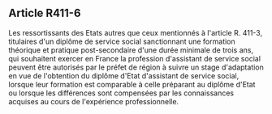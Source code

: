 ## Article R411-6

Les ressortissants des Etats autres que ceux mentionnés à l'article R. 411-3, titulaires d'un diplôme de service
social sanctionnant une formation théorique et pratique post-secondaire d'une durée minimale de trois ans,
qui souhaitent exercer en France la profession d'assistant de service social peuvent être autorisés par le préfet
de région à suivre un stage d'adaptation en vue de l'obtention du diplôme d'Etat d'assistant de service social,
lorsque leur formation est comparable à celle préparant au diplôme d'Etat ou lorsque les différences sont
compensées par les connaissances acquises au cours de l'expérience professionnelle.


